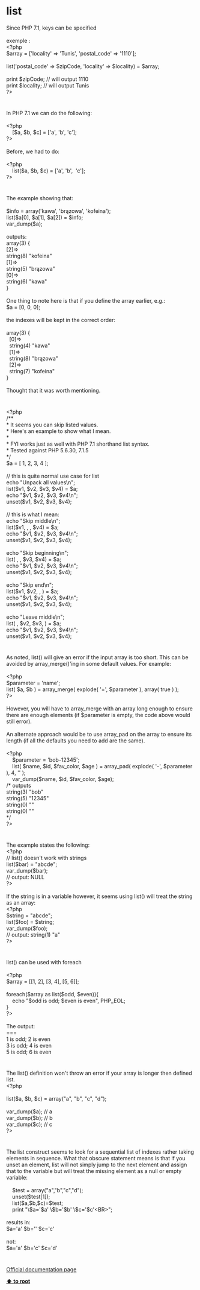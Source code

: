 # list




<div class="phpcode"><span class="html">
Since PHP 7.1, keys can be specified<br><br>exemple : <br><span class="default">&lt;?php <br>$array </span><span class="keyword">= [</span><span class="string">&apos;locality&apos; </span><span class="keyword">=&gt; </span><span class="string">&apos;Tunis&apos;</span><span class="keyword">, </span><span class="string">&apos;postal_code&apos; </span><span class="keyword">=&gt; </span><span class="string">&apos;1110&apos;</span><span class="keyword">];<br><br>list(</span><span class="string">&apos;postal_code&apos; </span><span class="keyword">=&gt; </span><span class="default">$zipCode</span><span class="keyword">, </span><span class="string">&apos;locality&apos; </span><span class="keyword">=&gt; </span><span class="default">$locality</span><span class="keyword">) = </span><span class="default">$array</span><span class="keyword">;<br><br>print </span><span class="default">$zipCode</span><span class="keyword">; </span><span class="comment">// will output 1110<br></span><span class="keyword">print </span><span class="default">$locality</span><span class="keyword">; </span><span class="comment">// will output Tunis<br> </span><span class="default">?&gt;</span>
</span>
</div>
  

#


<div class="phpcode"><span class="html">
In PHP 7.1 we can do the following:<br><br><span class="default">&lt;?php<br>&#xA0; &#xA0; </span><span class="keyword">[</span><span class="default">$a</span><span class="keyword">, </span><span class="default">$b</span><span class="keyword">, </span><span class="default">$c</span><span class="keyword">] = [</span><span class="string">&apos;a&apos;</span><span class="keyword">, </span><span class="string">&apos;b&apos;</span><span class="keyword">, </span><span class="string">&apos;c&apos;</span><span class="keyword">];<br></span><span class="default">?&gt;<br></span><br>Before, we had to do:<br><br><span class="default">&lt;?php<br>&#xA0; &#xA0; </span><span class="keyword">list(</span><span class="default">$a</span><span class="keyword">, </span><span class="default">$b</span><span class="keyword">, </span><span class="default">$c</span><span class="keyword">) = [</span><span class="string">&apos;a&apos;</span><span class="keyword">, </span><span class="string">&apos;b&apos;</span><span class="keyword">,&#xA0; </span><span class="string">&apos;c&apos;</span><span class="keyword">];<br></span><span class="default">?&gt;</span>
</span>
</div>
  

#


<div class="phpcode"><span class="html">
The example showing that:<br><br>$info = array(&apos;kawa&apos;, &apos;br&#x105;zowa&apos;, &apos;kofeina&apos;);<br>list($a[0], $a[1], $a[2]) = $info;<br>var_dump($a);<br><br>outputs:<br>array(3) {<br>[2]=&gt;<br>string(8) &quot;kofeina&quot;<br>[1]=&gt;<br>string(5) &quot;br&#x105;zowa&quot;<br>[0]=&gt;<br>string(6) &quot;kawa&quot;<br>}<br><br>One thing to note here is that if you define the array earlier, e.g.:<br>$a = [0, 0, 0];<br><br>the indexes will be kept in the correct order:<br><br>array(3) {<br>&#xA0; [0]=&gt;<br>&#xA0; string(4) &quot;kawa&quot;<br>&#xA0; [1]=&gt;<br>&#xA0; string(8) &quot;br&#x105;zowa&quot;<br>&#xA0; [2]=&gt;<br>&#xA0; string(7) &quot;kofeina&quot;<br>}<br><br>Thought that it was worth mentioning.</span>
</div>
  

#


<div class="phpcode"><span class="html">
<span class="default">&lt;?php<br></span><span class="comment">/**<br> * It seems you can skip listed values.<br> * Here&apos;s an example to show what I mean.<br> *<br> * FYI works just as well with PHP 7.1 shorthand list syntax.<br> * Tested against PHP 5.6.30, 7.1.5<br> */<br></span><span class="default">$a </span><span class="keyword">= [ </span><span class="default">1</span><span class="keyword">, </span><span class="default">2</span><span class="keyword">, </span><span class="default">3</span><span class="keyword">, </span><span class="default">4 </span><span class="keyword">];<br><br></span><span class="comment">// this is quite normal use case for list<br></span><span class="keyword">echo </span><span class="string">&quot;Unpack all values\n&quot;</span><span class="keyword">;<br>list(</span><span class="default">$v1</span><span class="keyword">, </span><span class="default">$v2</span><span class="keyword">, </span><span class="default">$v3</span><span class="keyword">, </span><span class="default">$v4</span><span class="keyword">) = </span><span class="default">$a</span><span class="keyword">;<br>echo </span><span class="string">&quot;</span><span class="default">$v1</span><span class="string">, </span><span class="default">$v2</span><span class="string">, </span><span class="default">$v3</span><span class="string">, </span><span class="default">$v4</span><span class="string">\n&quot;</span><span class="keyword">;<br>unset(</span><span class="default">$v1</span><span class="keyword">, </span><span class="default">$v2</span><span class="keyword">, </span><span class="default">$v3</span><span class="keyword">, </span><span class="default">$v4</span><span class="keyword">);<br><br></span><span class="comment">// this is what I mean:<br></span><span class="keyword">echo </span><span class="string">&quot;Skip middle\n&quot;</span><span class="keyword">;<br>list(</span><span class="default">$v1</span><span class="keyword">, , , </span><span class="default">$v4</span><span class="keyword">) = </span><span class="default">$a</span><span class="keyword">;<br>echo </span><span class="string">&quot;</span><span class="default">$v1</span><span class="string">, </span><span class="default">$v2</span><span class="string">, </span><span class="default">$v3</span><span class="string">, </span><span class="default">$v4</span><span class="string">\n&quot;</span><span class="keyword">;<br>unset(</span><span class="default">$v1</span><span class="keyword">, </span><span class="default">$v2</span><span class="keyword">, </span><span class="default">$v3</span><span class="keyword">, </span><span class="default">$v4</span><span class="keyword">);<br><br>echo </span><span class="string">&quot;Skip beginning\n&quot;</span><span class="keyword">;<br>list( , , </span><span class="default">$v3</span><span class="keyword">, </span><span class="default">$v4</span><span class="keyword">) = </span><span class="default">$a</span><span class="keyword">;<br>echo </span><span class="string">&quot;</span><span class="default">$v1</span><span class="string">, </span><span class="default">$v2</span><span class="string">, </span><span class="default">$v3</span><span class="string">, </span><span class="default">$v4</span><span class="string">\n&quot;</span><span class="keyword">;<br>unset(</span><span class="default">$v1</span><span class="keyword">, </span><span class="default">$v2</span><span class="keyword">, </span><span class="default">$v3</span><span class="keyword">, </span><span class="default">$v4</span><span class="keyword">);<br><br>echo </span><span class="string">&quot;Skip end\n&quot;</span><span class="keyword">;<br>list(</span><span class="default">$v1</span><span class="keyword">, </span><span class="default">$v2</span><span class="keyword">, , ) = </span><span class="default">$a</span><span class="keyword">;<br>echo </span><span class="string">&quot;</span><span class="default">$v1</span><span class="string">, </span><span class="default">$v2</span><span class="string">, </span><span class="default">$v3</span><span class="string">, </span><span class="default">$v4</span><span class="string">\n&quot;</span><span class="keyword">;<br>unset(</span><span class="default">$v1</span><span class="keyword">, </span><span class="default">$v2</span><span class="keyword">, </span><span class="default">$v3</span><span class="keyword">, </span><span class="default">$v4</span><span class="keyword">);<br><br>echo </span><span class="string">&quot;Leave middle\n&quot;</span><span class="keyword">;<br>list( , </span><span class="default">$v2</span><span class="keyword">, </span><span class="default">$v3</span><span class="keyword">, ) = </span><span class="default">$a</span><span class="keyword">;<br>echo </span><span class="string">&quot;</span><span class="default">$v1</span><span class="string">, </span><span class="default">$v2</span><span class="string">, </span><span class="default">$v3</span><span class="string">, </span><span class="default">$v4</span><span class="string">\n&quot;</span><span class="keyword">;<br>unset(</span><span class="default">$v1</span><span class="keyword">, </span><span class="default">$v2</span><span class="keyword">, </span><span class="default">$v3</span><span class="keyword">, </span><span class="default">$v4</span><span class="keyword">);</span>
</span>
</div>
  

#


<div class="phpcode"><span class="html">
As noted, list() will give an error if the input array is too short. This can be avoided by array_merge()&apos;ing in some default values. For example:<br><br><span class="default">&lt;?php<br>$parameter </span><span class="keyword">= </span><span class="string">&apos;name&apos;</span><span class="keyword">;<br>list( </span><span class="default">$a</span><span class="keyword">, </span><span class="default">$b </span><span class="keyword">) = </span><span class="default">array_merge</span><span class="keyword">( </span><span class="default">explode</span><span class="keyword">( </span><span class="string">&apos;=&apos;</span><span class="keyword">, </span><span class="default">$parameter </span><span class="keyword">), array( </span><span class="default">true </span><span class="keyword">) );<br></span><span class="default">?&gt;<br></span><br>However, you will have to array_merge with an array long enough to ensure there are enough elements (if $parameter is empty, the code above would still error).<br><br>An alternate approach would be to use array_pad on the array to ensure its length (if all the defaults you need to add are the same).<br><br><span class="default">&lt;?php<br>&#xA0; &#xA0; $parameter </span><span class="keyword">= </span><span class="string">&apos;bob-12345&apos;</span><span class="keyword">;<br>&#xA0; &#xA0; list( </span><span class="default">$name</span><span class="keyword">, </span><span class="default">$id</span><span class="keyword">, </span><span class="default">$fav_color</span><span class="keyword">, </span><span class="default">$age </span><span class="keyword">) = </span><span class="default">array_pad</span><span class="keyword">( </span><span class="default">explode</span><span class="keyword">( </span><span class="string">&apos;-&apos;</span><span class="keyword">, </span><span class="default">$parameter </span><span class="keyword">), </span><span class="default">4</span><span class="keyword">, </span><span class="string">&apos;&apos; </span><span class="keyword">);<br>&#xA0; &#xA0; </span><span class="default">var_dump</span><span class="keyword">(</span><span class="default">$name</span><span class="keyword">, </span><span class="default">$id</span><span class="keyword">, </span><span class="default">$fav_color</span><span class="keyword">, </span><span class="default">$age</span><span class="keyword">);<br></span><span class="comment">/* outputs<br>string(3) &quot;bob&quot;<br>string(5) &quot;12345&quot;<br>string(0) &quot;&quot;<br>string(0) &quot;&quot;<br>*/<br></span><span class="default">?&gt;</span>
</span>
</div>
  

#


<div class="phpcode"><span class="html">
The example states the following:<br><span class="default">&lt;?php<br></span><span class="comment">// list() doesn&apos;t work with strings<br></span><span class="keyword">list(</span><span class="default">$bar</span><span class="keyword">) = </span><span class="string">&quot;abcde&quot;</span><span class="keyword">;<br></span><span class="default">var_dump</span><span class="keyword">(</span><span class="default">$bar</span><span class="keyword">); <br></span><span class="comment">// output: NULL<br></span><span class="default">?&gt;<br></span><br>If the string is in a variable however, it seems using list() will treat the string as an array:<br><span class="default">&lt;?php<br>$string </span><span class="keyword">= </span><span class="string">&quot;abcde&quot;</span><span class="keyword">;<br>list(</span><span class="default">$foo</span><span class="keyword">) = </span><span class="default">$string</span><span class="keyword">;<br></span><span class="default">var_dump</span><span class="keyword">(</span><span class="default">$foo</span><span class="keyword">);<br></span><span class="comment">// output: string(1) &quot;a&quot;<br></span><span class="default">?&gt;</span>
</span>
</div>
  

#


<div class="phpcode"><span class="html">
list() can be used with foreach<br><br><span class="default">&lt;?php<br>$array </span><span class="keyword">= [[</span><span class="default">1</span><span class="keyword">, </span><span class="default">2</span><span class="keyword">], [</span><span class="default">3</span><span class="keyword">, </span><span class="default">4</span><span class="keyword">], [</span><span class="default">5</span><span class="keyword">, </span><span class="default">6</span><span class="keyword">]];<br><br>foreach(</span><span class="default">$array </span><span class="keyword">as list(</span><span class="default">$odd</span><span class="keyword">, </span><span class="default">$even</span><span class="keyword">)){<br>&#xA0; &#xA0; echo </span><span class="string">&quot;</span><span class="default">$odd</span><span class="string"> is odd; </span><span class="default">$even</span><span class="string"> is even&quot;</span><span class="keyword">, </span><span class="default">PHP_EOL</span><span class="keyword">;<br>}<br></span><span class="default">?&gt;<br></span><br>The output:<br>===<br>1 is odd; 2 is even<br>3 is odd; 4 is even<br>5 is odd; 6 is even</span>
</div>
  

#


<div class="phpcode"><span class="html">
The list() definition won&apos;t throw an error if your array is longer then defined list. <br><span class="default">&lt;?php<br><br></span><span class="keyword">list(</span><span class="default">$a</span><span class="keyword">, </span><span class="default">$b</span><span class="keyword">, </span><span class="default">$c</span><span class="keyword">) = array(</span><span class="string">&quot;a&quot;</span><span class="keyword">, </span><span class="string">&quot;b&quot;</span><span class="keyword">, </span><span class="string">&quot;c&quot;</span><span class="keyword">, </span><span class="string">&quot;d&quot;</span><span class="keyword">);<br><br></span><span class="default">var_dump</span><span class="keyword">(</span><span class="default">$a</span><span class="keyword">); </span><span class="comment">// a<br></span><span class="default">var_dump</span><span class="keyword">(</span><span class="default">$b</span><span class="keyword">); </span><span class="comment">// b<br></span><span class="default">var_dump</span><span class="keyword">(</span><span class="default">$c</span><span class="keyword">); </span><span class="comment">// c<br></span><span class="default">?&gt;</span>
</span>
</div>
  

#


<div class="phpcode"><span class="html">
The list construct seems to look for a sequential list of indexes rather taking elements in sequence. What that obscure statement means is that if you unset an element, list will not simply jump to the next element and assign that to the variable but will treat the missing element as a null or empty variable:<br><br>&#xA0; &#xA0; $test = array(&quot;a&quot;,&quot;b&quot;,&quot;c&quot;,&quot;d&quot;);<br>&#xA0; &#xA0; unset($test[1]);<br>&#xA0; &#xA0; list($a,$b,$c)=$test;<br>&#xA0; &#xA0; print &quot;\$a=&apos;$a&apos; \$b=&apos;$b&apos; \$c=&apos;$c&apos;&lt;BR&gt;&quot;;<br><br>results in:<br>$a=&apos;a&apos; $b=&apos;&apos; $c=&apos;c&apos;<br><br>not:<br>$a=&apos;a&apos; $b=&apos;c&apos; $c=&apos;d&apos;</span>
</div>
  

#

[Official documentation page](https://www.php.net/manual/en/function.list.php)

**[⬆ to root](/)**